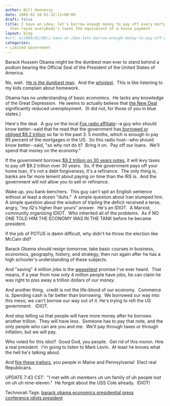 ```yaml
---
author: Bill Hennessy
date: 2009-02-10 01:32:11+00:00
draft: false
title: I have an idea; let's borrow enough money to pay off every mortgage in America,
  then raise everybody's taxes the equivalent of a house payment
layout: blog
#url: e/2009/02/09/i-have-an-idea-lets-borrow-enough-money-to-pay-off-every-mortgage-in-america-then-raise-taxes-the-equivalent-of-a-house-payment/
categories:
- Limited Government
---
```


Barack Hussein Obama might be the dumbest man ever to stand behind a podium bearing the Official Seal of the President of the United States of America.

No, wait.  [He is the dumbest man](https://hotair.com/archives/2009/02/09/open-thread-the-if-we-dont-spend-a-trillion-dollars-then-the-terrorists-have-already-won-presser/).  And the [whiniest](https://gatewaypundit.blogspot.com/2009/02/obama-campaigns-in-indiana-mocks.html).  This is like listening to my kids complain about homework. 

Obama has no understanding of basic economics.  He lacks any knowledge of the Great Depression.  He seems to actually believe that [the New Deal](https://michellemalkin.com/2009/02/09/the-only-thing-grand-about-the-grand-compromise-is-the-price-tag/) significantly reduced unemployment.  (It did not, for those of you in blue states.) 

Here's the deal.  A guy on the local [Fox radio affiliate](https://www.971talk.com/)--a guy who should know better--said that he read that the government has[ borrowed or obliged $9.2 trillion](https://www.bloomberg.com/apps/news?pid=washingtonstory&sid=aGq2B3XeGKok) so far in the past 3. 5 months, which is enough to pay 95 percent of the mortgages in the US.  So this radio host--who should  know better--said, "so why not do it?  Bring it on.  Pay off our loans.  We'll spend that money on the economy."

If the government borrows [$9.2 trillion on 30 years notes](https://michellemalkin.com/2009/02/09/the-only-thing-grand-about-the-grand-compromise-is-the-price-tag/), it will levy taxes to pay off $9.2 trillion over 30 years.  So, if the government pays off your home loan, it's not a debt forgiveness, it's a refinance.  The only thing is, banks are far more lenient about paying on time than the IRS is.  And the government will not allow you to sell or refinance.

Wake up, you bank-benchers.  This guy can't spit an English sentence without at least a dozen "duhs."  A simple question about Iran stumped him.  A simple question about the wisdom of tripling the deficit received a terse, angry, "my IQ's higher than yours" answer.  He's an IDIOT.  A Marxist, community organizing IDIOT.  Who inherited all of the problems.  As if NO ONE TOLD HIM THE ECONOMY WAS IN THE TANK before he became president. 

If the job of POTUS is damn difficult, why didn't he throw the election like McCain did? 

Barack Obama should resign tomorrow, take basic courses in business, economics, geography, history, and strategy, then run again after he has a high schooler's understanding of these subjects.

And "saving" 4 million jobs is the [weaseliest](https://hotair.com/archives/2009/02/09/open-thread-the-if-we-dont-spend-a-trillion-dollars-then-the-terrorists-have-already-won-presser/) promise I've ever heard.  That means, if a year from now only 4 million people have jobs, he can claim he was right to piss away a trillion dollars of _our money_. 

And another thing,  credit is not the life-blood of our economy.  Commerce is. Spending cash is far better than borrowing.  We borrowed our way into this mess; we can't borrow our way out of it. He's trying to refi the US government.   IDIOT. 

And stop telling us that people will have more money after he borrows another trillion.  They will have less.  Someone has to pay that note, and the only people who can are you and me.  We'll pay through taxes or through inflation, but we will pay.

Who voted for this idiot?  Good God, you people.  Get rid of this moron. Hire a real president.  I'm going to listen to Mark Levin.  At least he knows what the hell he's talking about. 

And [fire these traitors](https://michellemalkin.com/2009/02/09/senates-generational-theft-act-roll-call-vote/), you people in Maine and Pennsylvania!  Elect real Republicans.

UPDATE 7:43 CST:  "I met with uh members uh um family of uh people lost on uh uh nine-eleven."  He forgot about the USS Cole already.  IDIOT!


Technorati Tags: [barack obama](https://technorati.com/tags/barack%20obama),[economics](https://technorati.com/tags/economics),[presidential press conference](https://technorati.com/tags/presidential%20press%20conference),[idiots](https://technorati.com/tags/idiots),[president](https://technorati.com/tags/president)

